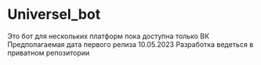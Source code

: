 # Universel_bot
Это бот для нескольких платформ 
пока доступна только ВК 
Предполагаемая дата первого релиза 10.05.2023
Разработка ведеться в приватном репозитории


